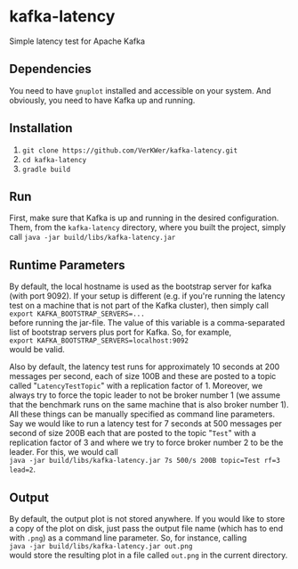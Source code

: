 # kafka-latency
Simple latency test for Apache Kafka

## Dependencies
You need to have `gnuplot` installed and accessible on your system. And obviously, you need to have Kafka up and
running.

## Installation
1. `git clone https://github.com/VerKWer/kafka-latency.git`
2. `cd kafka-latency`
3. `gradle build`

## Run
First, make sure that Kafka is up and running in the desired configuration. Them, from the `kafka-latency` directory,
where you built the project, simply call `java -jar build/libs/kafka-latency.jar`

## Runtime Parameters
By default, the local hostname is used as the bootstrap server for kafka (with port 9092). If your setup is different
(e.g. if you're running the latency test on a machine that is not part of the Kafka cluster), then simply call  
`export KAFKA_BOOTSTRAP_SERVERS=...`  
before running the jar-file. The value of this variable is a comma-separated list of bootstrap servers plus port for
Kafka. So, for example,  
`export KAFKA_BOOTSTRAP_SERVERS=localhost:9092`  
would be valid.

Also by default, the latency test runs for approximately 10 seconds at 200 messages per second, each of size 100B and
these are posted to a topic called "`LatencyTestTopic`" with a replication factor of 1. Moreover, we always try to force
the topic leader to not be broker number 1 (we assume that the benchmark runs on the same machine that is also broker
number 1). All these things can be manually specified as command line parameters. Say we would like to run a latency
test for 7 seconds at 500 messages per second of size 200B each that are posted to the topic "`Test`" with a replication
factor of 3 and where we try to force broker number 2 to be the leader. For this, we would call  
`java -jar build/libs/kafka-latency.jar 7s 500/s 200B topic=Test rf=3 lead=2`.

## Output
By default, the output plot is not stored anywhere. If you would like to store a copy of the plot on disk, just pass the
output file name (which has to end with `.png`) as a command line parameter. So, for instance, calling  
`java -jar build/libs/kafka-latency.jar out.png`  
would store the resulting plot in a file called `out.png` in the current directory.
